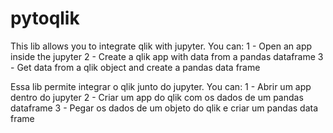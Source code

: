 # pytoqlik

This lib allows you to integrate qlik with jupyter. You can:
1 - Open an app inside the jupyter
2 - Create a qlik app with data from a pandas dataframe
3 - Get data from a qlik object and create a pandas data frame

Essa lib permite integrar o qlik junto do jupyter. You can:
1 - Abrir um app dentro do jupyter
2 - Criar um app do qlik com os dados de um pandas dataframe
3 - Pegar os dados de um objeto do qlik e criar um pandas data frame
